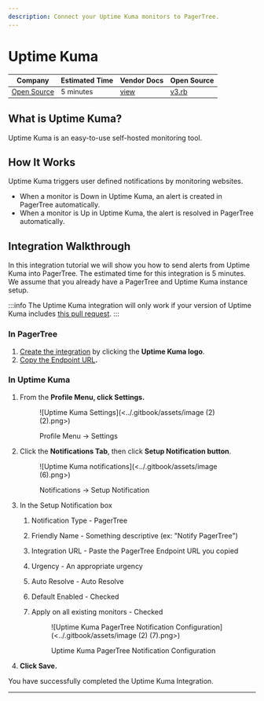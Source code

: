 ```yaml
---
description: Connect your Uptime Kuma monitors to PagerTree.
---
```


# Uptime Kuma

| Company                                                | Estimated Time | Vendor Docs                      | Open Source                                                                                                                  |
| ------------------------------------------------------ | -------------- | -------------------------------- | ---------------------------------------------------------------------------------------------------------------------------- |
| [Open Source](https://github.com/louislam/uptime-kuma) | 5 minutes      | [view](https://uptime.kuma.pet/) | [v3.rb](https://github.com/PagerTree/pager_tree-integrations/blob/main/app/models/pager_tree/integrations/uptime_kuma/v3.rb) |

## What is Uptime Kuma?

Uptime Kuma is an easy-to-use self-hosted monitoring tool.

## How It Works

Uptime Kuma triggers user defined notifications by monitoring websites.

* When a monitor is Down in Uptime Kuma, an alert is created in PagerTree automatically.
* When a monitor is Up in Uptime Kuma, the alert is resolved in PagerTree automatically.

## Integration Walkthrough

In this integration tutorial we will show you how to send alerts from Uptime Kuma into PagerTree. The estimated time for this integration is 5 minutes. We assume that you already have a PagerTree and Uptime Kuma instance setup.

:::info
The Uptime Kuma integration will only work if your version of Uptime Kuma includes [this pull request](https://github.com/louislam/uptime-kuma/pull/2728).
:::

### In PagerTree

1. [Create the integration](introduction.md#create-an-integration) by clicking the **Uptime Kuma logo**.
2. [Copy the Endpoint URL](introduction.md#copy-the-endpoint-url)**.**

### **In Uptime Kuma**

1.  From the **Profile Menu, click Settings.**

    <figure>![Uptime Kuma Settings](<../.gitbook/assets/image (2) (2).png>)<figcaption><p>Profile Menu -> Settings</p></figcaption></figure>
2.  Click the **Notifications Tab**, then click **Setup Notification button**.

    <figure>![Uptime Kuma notifications](<../.gitbook/assets/image (6).png>)<figcaption><p>Notifications -> Setup Notification</p></figcaption></figure>
3. In the Setup Notification box
   1. Notification Type - PagerTree
   2. Friendly Name - Something descriptive (ex: "Notify PagerTree")
   3. Integration URL - Paste the PagerTree Endpoint URL you copied
   4. Urgency - An appropriate urgency
   5. Auto Resolve - Auto Resolve
   6. Default Enabled - Checked
   7.  Apply on all existing monitors - Checked

       <figure>![Uptime Kuma PagerTree Notification Configuration](<../.gitbook/assets/image (2) (7).png>)<figcaption><p>Uptime Kuma PagerTree Notification Configuration</p></figcaption></figure>
4. **Click Save.**

You have successfully completed the Uptime Kuma Integration.

***

